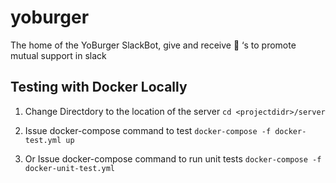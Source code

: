 # yoburger
The home of the YoBurger SlackBot,  give and receive :hamburger: ‘s to promote mutual support in slack


## Testing with Docker Locally 

1. Change Directdory to the location of the server
`cd <projectdidr>/server`

2. Issue docker-compose command to test
`docker-compose -f docker-test.yml up`

3. Or Issue docker-compose command to run unit tests
`docker-compose -f docker-unit-test.yml`
